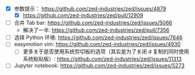 - [x] 参数提示： https://github.com/zed-industries/zed/issues/4879
    - [x] https://github.com/zed-industries/zed/pull/12909
- [ ] 合并 Tab bar: https://github.com/zed-industries/zed/issues/5066
    - 解决了一半: https://github.com/zed-industries/zed/pull/7356
- [ ] 选择 Python 环境: https://github.com/zed-industries/zed/issues/7646
- [ ] easymotion vim: https://github.com/zed-industries/zed/issues/4930
    - [ ] 更多关于是否使用系统剪切板的选项（其实是为了关闭 d 复制的同时使用系统粘贴板）: https://github.com/zed-industries/zed/issues/11313
- [ ] Jupyter notebook: https://github.com/zed-industries/zed/issues/5273
